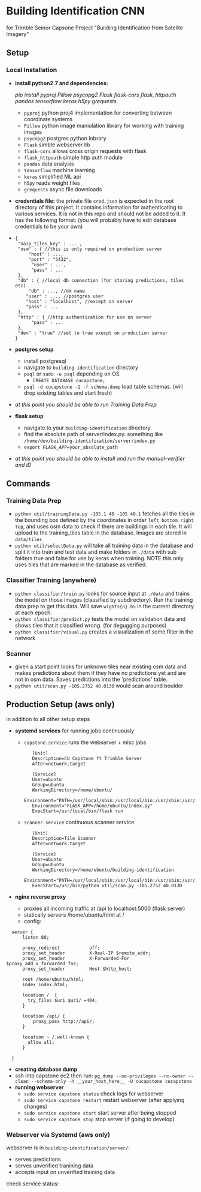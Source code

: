 # Building Identification CNN
for Trimble Seinor Capsone Project "Building Identification from Satelite Imagery"

## Setup

### Local Installation
 - **install python2.7 and dependencies:** 
 
    *pip install pyproj Pillow psycopg2 Flask flask-cors
     flask_httpauth pandas tensorflow keras h5py grequests* 
   - `pyproj` python proj4 implementation for converting between coordinate systems
   - `Pillow` python image maniulation library for working with training images
   - `psycopg2` postgres python lobrary
   - `Flask` simble webserver lib
   - `flask-cors` allows cross origin requests with flask
   - `flask_httpauth` simple http auth module
   - `pandas` data analysis
   - `tensorflow` machine learning
   - `keras` simplified ML api
   - `h5py` reads weight files
   - `grequests` async file downloads
 - **credentials file:** the private file `cred.json` is expected in the root directory of this project. It contains information for authenticating to various services. It is not in this repo and should not be added to it. It has the following format: (you will probably have to edit database credentials to be your own)
 - 
    ~~~
    {
     "naip_tiles_key" : ... , 
     "osm" : { //this is only required on production server
         "host" : ...,
         "port" : "5432",
          "user" : ...,
          "pass" : ...
     },
     "db" : { //local db connection (for storing predictions, tiles etc)
         "db" : ..., //dm name
        "user" : ..., //postgres user
        "host" : "localhost", //except on server
        "pass" : ...
     },
     "http" : { //http authentication for use on server
          "pass" : ...
     },
     "dev" : "true" //set to true execpt on production server
    }
    ~~~
 - **postgres setup**
   - install postgresql
   - navigate to `building-identification` directory
   - `psql` or `sudo -u psql` depending on OS
     - `CREATE DATABASE cucapstone;`
   - `psql -d cucapstone -1 -f schema.dump` load table schemas. (will drop existing tables and start fresh)
 - *at this point you should be able to run Training Data Prep*
 - **flask setup**
   - navigate to your `building-identification` directory
   - find the absolute path of server/index.py. something like `/home/dev/building-identification/server/index.py`
   - `export FLASK_APP=your_absolute_path`
 - *at this point you should be able to install and run the manual-verifier and iD*

## Commands


### Training Data Prep
 - `python util/trainingData.py -105.1 40 -105 40.1` fetches all the tiles in the bounding box defined by the coordinates in order `left bottom right top`, and uses osm data to check if there are buildings in each tile. It will upload to the training_tiles table in the database. Images are stored in `data/tiles`
 - `python util/selectData.py` will take all training data in the database and split it into train and test data and make folders in `./data` with sub folders true and false for use by keras when training. NOTE this only uses tiles that are marked in the database as verified.

### Classifier Training (anywhere)
 - `python classifier/train.py` looks for source input at `./data` and trains the model on those images (classified by subdirectory). Run the training data prep to get this data. Will save `wights{n}.h5` in the current directory at each epoch.
 - `python classifier/predict.py` tests the model on validation data and shows tiles that it classified wrong. (for degugging purposes)
 - `python classifier/visual.py` creates a visualization of some filter in the network

### Scanner 
 - given a start point looks for unknown tiles near existing osm data and makes predictions about them if they have no predictions yet and are not in osm data. Saves predictions into the 'predictions' table.
 - `python util/scan.py -105.2752 40.0130` would scan around boulder

## Production Setup (aws only)
in addition to all other setup steps
 - **systemd services** for running jobs continuously
   - `capstone.service` runs the webserver + misc jobs
   
     ~~~
        [Unit]
        Description=CU Capstone ft Trimble Server
        After=network.target

        [Service]
        User=ubuntu
        Group=ubuntu
        WorkingDirectory=/home/ubuntu/
        Environment="PATH=/usr/local/sbin:/usr/local/bin:/usr/sbin:/usr/bin:/sbin:/bin:/usr/games:/usr/local/games:/snap/bin"
        Environment="FLASK_APP=/home/ubuntu/index.py"
        ExecStart=/usr/local/bin/flask run
     ~~~
   - `scanner.service` continuous scanner service
   
     ~~~
        [Unit]
        Description=Tile Scanner
        After=network.target

        [Service]
        User=ubuntu
        Group=ubuntu
        WorkingDirectory=/home/ubuntu/building-identification
        Environment="PATH=/usr/local/sbin:/usr/local/bin:/usr/sbin:/usr/bin:/sbin:/bin:/usr/games:/usr/local/games:/snap/bin"
        ExecStart=/usr/bin/python util/scan.py -105.2752 40.0130
     ~~~

 - **nginx reverse proxy**
   - proxies all incoming traffic at /api to localhost:5000 (flask server)
   - statically servers /home/ubuntu/html at /
   - config:
  
  ~~~
    server {
        listen 80;

        proxy_redirect           off;
        proxy_set_header         X-Real-IP $remote_addr;
        proxy_set_header         X-Forwarded-For $proxy_add_x_forwarded_for;
        proxy_set_header         Host $http_host;

        root /home/ubuntu/html;
        index index.html;

        location /  {
          try_files $uri $uri/ =404;
        }

        location /api/ {
            proxy_pass http://api/;
        }

        location ~ /.well-known {
          allow all;
        }

    }
  ~~~
 - **creating database dump**
  - ssh into capstone ec2 then run:  `pg_dump --no-privileges --no-owner --clean --schema-only -h __your_host_here__ -U cucapstone cucapstone`
 - **running webserver**
   - `sudo service capstone status` check logs for webserver
   - `sudo service capstone restart` restart webserver (after applying changes)
   - `sudo service capstone start` start server after being stopped
   - `sudo service capstone stop` stop server (if going to develop) 
  
### Webserver via Systemd (aws only)
webserver is in `building-identification/server/`:

 - serves predictions
 - serves unverified tranining data
 - accepts input on unverified training data

check service status:


